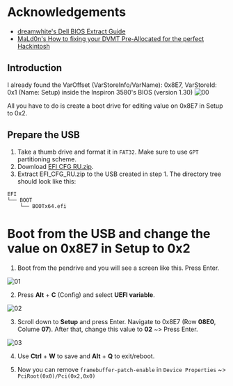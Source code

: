 # Acknowledgements
- [dreamwhite's Dell BIOS Extract Guide](https://github.com/dreamwhite/bios-extraction-guide/blob/master/Dell/README.md)
- [MaLd0n's How to fixing your DVMT Pre-Allocated for the perfect Hackintosh](https://olarila.com/topic/40092-how-to-fixing-your-dvmt-pre-allocated-for-the-perfect-hackintosh/)

## Introduction
I already found the VarOffset (VarStoreInfo/VarName): 0x8E7, VarStoreId: 0x1 (Name: Setup) inside the Inspiron 3580's BIOS (version 1.30)
![00](https://github.com/user-attachments/assets/9b3c6d58-0426-4b96-b3b6-a10f62b3d3bf)

All you have to do is create a boot drive for editing value on 0x8E7 in Setup to 0x2.

## Prepare the USB
1. Take a thumb drive and format it in `FAT32`. Make sure to use `GPT` partitioning scheme.
2. Download [EFI CFG RU.zip](https://github.com/user-attachments/files/19006164/EFI.CFG.RU.zip).
3. Extract EFI_CFG_RU.zip to the USB created in step 1. The directory tree should look like this:
```
EFI
└── BOOT
    └── BOOTx64.efi
```

# Boot from the USB and change the value on 0x8E7 in Setup to 0x2
1. Boot from the pendrive and you will see a screen like this. Press Enter.

![01](https://github.com/user-attachments/assets/c4e43f8b-3814-4b99-bcbf-bc10294cca0a)

2. Press **Alt** + **C** (Config) and select **UEFI variable**.

![02](https://github.com/user-attachments/assets/bfc72a45-5e7b-4a10-bcfb-b39f6d67eddd)

3. Scroll down to **Setup** and press Enter. Navigate to 0x8E7 (Row **08E0**, Colume **07**). After that, change this value to **02** ~> Press Enter. 

![03](https://github.com/user-attachments/assets/9294133e-8723-47c8-9c20-dbc41075e4e2)

4. Use **Ctrl** + **W** to save and **Alt** + **Q** to exit/reboot.

5. Now you can remove ``framebuffer-patch-enable`` in ``Device Properties`` ~> ``PciRoot(0x0)/Pci(0x2,0x0)``

